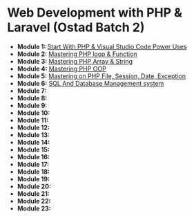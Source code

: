 # Web Development with PHP & Laravel (Ostad Batch 2)

- **Module 1:** [Start With PHP & Visual Studio Code Power Uses](module1/README.md)
- **Module 2:** [Mastering PHP loop & Function](module2/README.md)
- **Module 3:** [Mastering PHP Array & String](module3/README.md)
- **Module 4:** [Mastering PHP OOP](module4/README.md)
- **Module 5:** [Mastering on PHP File, Session, Date, Exception](module5/README.md)
- **Module 6:** [SQL And Database Management system](module6/README.md)
- **Module 7:**
- **Module 8:**
- **Module 9:**
- **Module 10:**
- **Module 11:**
- **Module 12:**
- **Module 13:**
- **Module 14:**
- **Module 15:**
- **Module 16:**
- **Module 17:**
- **Module 18:**
- **Module 19:**
- **Module 20:**
- **Module 21:**
- **Module 22:**
- **Module 23:**
